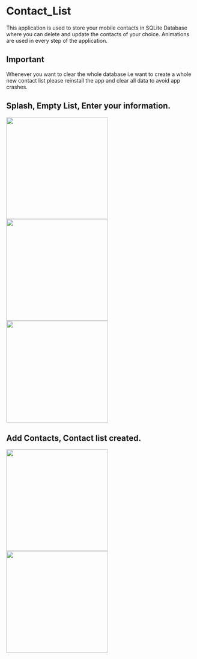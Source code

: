 # Contact_List
 This application is used to store your mobile contacts in SQLite Database where you can delete and update the contacts   of your choice. Animations are used in every step of the application.
 
 ## Important 
  Whenever you want to clear the whole database i.e want to create a whole new contact list please reinstall the app and clear all data to avoid app crashes.
 ## Splash,      Empty List,       Enter your information.
<img src="https://user-images.githubusercontent.com/49520756/90887175-83600700-e3d1-11ea-880d-3a95116dc39c.jpg" width=270> <img src="https://user-images.githubusercontent.com/49520756/90887370-dc2f9f80-e3d1-11ea-94bc-2288f2486daf.jpg" width=270> <img src="https://user-images.githubusercontent.com/49520756/90887481-0da86b00-e3d2-11ea-9ce0-5da6492f6cca.jpg" width=270>
##  Add Contacts, Contact list created.
<img src="https://user-images.githubusercontent.com/49520756/90887709-7e4f8780-e3d2-11ea-89ca-2a016d75fc9a.jpg"
width=270>  <img src="https://user-images.githubusercontent.com/49520756/90887909-de462e00-e3d2-11ea-9a2c-060b98606e76.jpg" width=270>



